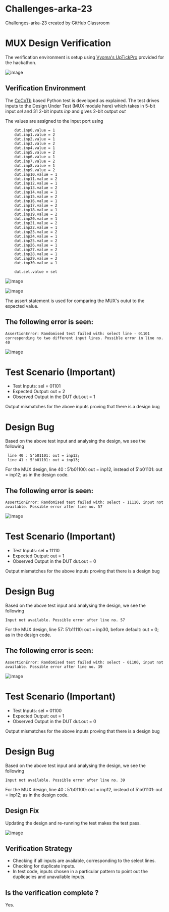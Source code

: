 # Challenges-arka-23
Challenges-arka-23 created by GitHub Classroom
# MUX Design Verification

The verification environment is setup using [Vyoma's UpTickPro](https://vyomasystems.com) provided for the hackathon.

![image](https://user-images.githubusercontent.com/70422874/180948628-e3b7198e-3dbd-4c59-a4f0-49c08048eb9e.png)

## Verification Environment

The [CoCoTb](https://www.cocotb.org/) based Python test is developed as explained. The test drives inputs to the Design Under Test (MUX module here) which takes in 5-bit input *sel* and 31 2-bit inputs *inp* and gives 2-bit output *out*

The values are assigned to the input port using 
```
    dut.inp0.value = 1
    dut.inp1.value = 2
    dut.inp2.value = 1
    dut.inp3.value = 2
    dut.inp4.value = 1
    dut.inp5.value = 2
    dut.inp6.value = 1
    dut.inp7.value = 2
    dut.inp8.value = 1
    dut.inp9.value = 2
    dut.inp10.value = 1
    dut.inp11.value = 2
    dut.inp12.value = 1
    dut.inp13.value = 2
    dut.inp14.value = 1
    dut.inp15.value = 2
    dut.inp16.value = 1
    dut.inp17.value = 2
    dut.inp18.value = 1
    dut.inp19.value = 2
    dut.inp20.value = 1
    dut.inp21.value = 2
    dut.inp22.value = 1
    dut.inp23.value = 2
    dut.inp24.value = 1
    dut.inp25.value = 2
    dut.inp26.value = 1
    dut.inp27.value = 2
    dut.inp28.value = 1
    dut.inp29.value = 2
    dut.inp30.value = 1 

    dut.sel.value = sel
```
![image](https://user-images.githubusercontent.com/70422874/180708014-8b05c385-6e33-4c38-ad23-5c6c0acb76f1.png)

![image](https://user-images.githubusercontent.com/70422874/180708074-08b96270-6b68-46f3-8008-ee19cf9bf928.png)

The assert statement is used for comparing the MUX's outut to the expected value.

## The following error is seen:
```
AssertionError: Randomised test failed with: select line - 01101 corresponding to two different input lines. Possible error in line no. 40
```
![image](https://user-images.githubusercontent.com/70422874/180707564-9f78f528-34da-4af9-a1ef-03be85f639b0.png)

# Test Scenario **(Important)**
- Test Inputs: sel = 01101
- Expected Output: out = 2
- Observed Output in the DUT dut.out = 1

Output mismatches for the above inputs proving that there is a design bug

# Design Bug
Based on the above test input and analysing the design, we see the following

```
 line 40 : 5'b01101: out = inp12;
 line 41 : 5'b01101: out = inp13;
```
For the MUX design, line 40 :  5'b01100: out = inp12, instead of  5'b01101: out = inp12; as in the design code.

## The following error is seen:
```
AssertionError: Randomised test failed with: select - 11110, input not available. Possible error after line no. 57
```
![image](https://user-images.githubusercontent.com/70422874/180707639-66f0b545-57f6-4b52-96d8-aaca66b9554b.png)

# Test Scenario **(Important)**
- Test Inputs: sel = 11110
- Expected Output: out = 1
- Observed Output in the DUT dut.out = 0

Output mismatches for the above inputs proving that there is a design bug

# Design Bug
Based on the above test input and analysing the design, we see the following

```
Input not available. Possible error after line no. 57
```
For the MUX design, line 57:  5'b11110: out = inp30, before default: out = 0; as in the design code.

## The following error is seen:
```
AssertionError: Randomised test failed with: select - 01100, input not available. Possible error after line no. 39
```
![image](https://user-images.githubusercontent.com/70422874/180707446-ded3180a-a2ad-4f8a-b42c-0cf47f65436e.png)

# Test Scenario **(Important)**
- Test Inputs: sel = 01100
- Expected Output: out = 1
- Observed Output in the DUT dut.out = 0

Output mismatches for the above inputs proving that there is a design bug

# Design Bug
Based on the above test input and analysing the design, we see the following

```
Input not available. Possible error after line no. 39
```
For the MUX design, line 40 :  5'b01100: out = inp12, instead of  5'b01101: out = inp12; as in the design code.

## Design Fix
Updating the design and re-running the test makes the test pass.

![image](https://user-images.githubusercontent.com/70422874/180708949-cc5bd573-d6f4-4c10-bfa5-340cb578d8e8.png)


## Verification Strategy

- Checking if all inputs are available, corresponding to the select lines.
- Checking for duplicate inputs.
- In test code, inputs chosen in a particular pattern to point out the duplicacies and unavailable inputs.

## Is the verification complete ?
 Yes.
